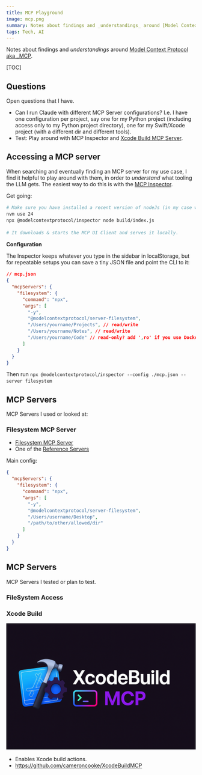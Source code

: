 ```yaml
---
title: MCP Playground
image: mcp.png
summary: Notes about findings and _understandings_ around [Model Context Protocol aka _MCP](https://modelcontextprotocol.io/introduction).
tags: Tech, AI
---
```


Notes about findings and _understandings_ around [Model Context Protocol aka \_MCP](https://modelcontextprotocol.io/introduction).

[TOC]

## Questions

Open questions that I have.

- Can I run Claude with different MCP Server configurations? I.e. I have one configuration per project, say one for my Python project (including access only to my Python project directory), one for my Swift/Xcode project (with a different dir and different tools).
- Test: Play around with MCP Inspector and [Xcode Build MCP Server](https://github.com/cameroncooke/XcodeBuildMCP).

## Accessing a MCP server

When searching and eventually finding an MCP server for my use case, I find it helpful to play around with them, in order to _understand_ what tooling the LLM gets. The easiest way to do this is with the [MCP Inspector](https://github.com/modelcontextprotocol/inspector).

Get going:

```bash
# Make sure you have installed a recent version of nodeJs (in my case with nvm)
nvm use 24
npx @modelcontextprotocol/inspector node build/index.js

# It downloads & starts the MCP UI Client and serves it locally.
```

**Configuration**

The Inspector keeps whatever you type in the sidebar in localStorage, but for repeatable setups you can save a tiny JSON file and point the CLI to it:

```json
// mcp.json
{
  "mcpServers": {
    "filesystem": {
      "command": "npx",
      "args": [
        "-y",
        "@modelcontextprotocol/server-filesystem",
        "/Users/yourname/Projects", // read/write
        "/Users/yourname/Notes", // read/write
        "/Users/yourname/Code" // read-only? add ',ro' if you use Docker
      ]
    }
  }
}
```

Then run `npx @modelcontextprotocol/inspector --config ./mcp.json --server filesystem`

## MCP Servers

MCP Servers I used or looked at:

### Filesystem MCP Server

- [Filesystem MCP Server](https://github.com/modelcontextprotocol/servers/tree/main/src/filesystem)
- One of the [Reference Servers](https://github.com/modelcontextprotocol/servers?tab=readme-ov-file#-reference-servers)

Main config:

```json
{
  "mcpServers": {
    "filesystem": {
      "command": "npx",
      "args": [
        "-y",
        "@modelcontextprotocol/server-filesystem",
        "/Users/username/Desktop",
        "/path/to/other/allowed/dir"
      ]
    }
  }
}
```

## MCP Servers

MCP Servers I tested or plan to test.

### FileSystem Access

### Xcode Build

![Xcode Build](xcode_build.png)

- Enables Xcode build actions.
- https://github.com/cameroncooke/XcodeBuildMCP
